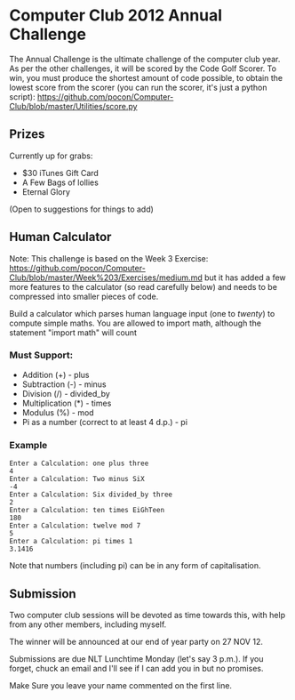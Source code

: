 Computer Club 2012 Annual Challenge
============================

The Annual Challenge is the ultimate challenge of the computer club year. As per the other challenges, it will be scored by the Code Golf Scorer. To win, you must produce the shortest amount of code possible, to obtain the lowest score from the scorer (you can run the scorer, it's just a python script): 
   https://github.com/pocon/Computer-Club/blob/master/Utilities/score.py

## Prizes ##

Currently up for grabs:
- $30 iTunes Gift Card
- A Few Bags of lollies
- Eternal Glory

(Open to suggestions for things to add)

## Human Calculator ##

Note: This challenge is based on the Week 3 Exercise: https://github.com/pocon/Computer-Club/blob/master/Week%203/Exercises/medium.md but it has added a few more features to the calculator (so read carefully below) and needs to be compressed into smaller pieces of code.

Build a calculator which parses human language input (one to *twenty*) to compute simple maths.
You are allowed to import math, although the statement "import math" will count

### Must Support: ###

- Addition (+) - plus
- Subtraction (-) - minus
- Division (/) - divided_by
- Multiplication (*) - times
- Modulus (%) - mod
- Pi as a number (correct to at least 4 d.p.) - pi

### Example ###

    Enter a Calculation: one plus three
    4
    Enter a Calculation: Two minus SiX
    -4
    Enter a Calculation: Six divided_by three
    2
    Enter a Calculation: ten times EiGhTeen
    180
    Enter a Calculation: twelve mod 7
    5
    Enter a Calculation: pi times 1
    3.1416

Note that numbers (including pi) can be in any form of capitalisation.


## Submission ##

Two computer club sessions will be devoted as time towards this, with help from any other members, including myself.

The winner will be announced at our end of year party on 27 NOV 12.

Submissions are due NLT Lunchtime Monday (let's say 3 p.m.). If you forget, chuck an email and I'll see if I can add you in but no promises.

Make Sure you leave your name commented on the first line.
